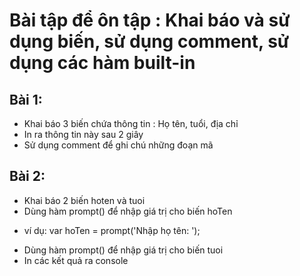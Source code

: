 # Bài tập để ôn tập : Khai báo và sử dụng biến, sử dụng comment, sử dụng các hàm built-in

## Bài 1:
- Khai báo 3 biến chứa thông tin : Họ tên, tuổi, địa chỉ
- In ra thông tin này sau 2 giây
- Sử dụng comment để ghi chú những đoạn mã

## Bài 2:
- Khai báo 2 biến hoten và tuoi
- Dùng hàm prompt() để nhập giá trị cho biến hoTen
+ ví dụ: var hoTen = prompt('Nhập họ tên: ');
- Dùng hàm prompt() để nhập giá trị cho biến tuoi
- In các kết quả ra console
